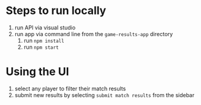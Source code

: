 # Steps to run locally
1. run API via visual studio
2. run app via command line from the `game-results-app` directory
    1. run `npm install`
    2. run `npm start`

# Using the UI
1. select any player to filter their match results
2. submit new results by selecting `submit match results` from the sidebar
